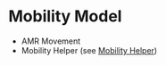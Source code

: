 # Mobility Model

* AMR Movement
* Mobility Helper (see [Mobility Helper](../../../applications/docs/optimaflow/amr_agv.md#mobility_helper))
